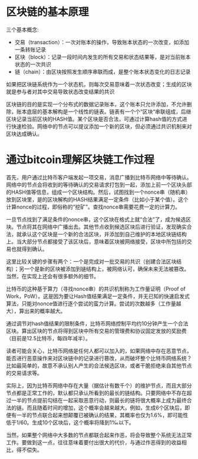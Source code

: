 # 区块链的基本原理

三个基本概念:

- 交易（transaction）：一次对账本的操作，导致账本状态的一次改变，如添加一条转账记录
- 区块（block）：记录一段时间内发生的所有交易和状态结果等，是对当前账本状态的一次共识
- 链（chain）：由区块按照发生顺序串联而成，是整个账本状态变化的日志记录

如果把区块链系统作为一个状态机，则每次交易意味着一次状态改变；生成的区块就是参与者对其中交易导致状态改变结果的共识

区块链的目的是实现一个分布式的数据记录账本，这个账本只允许添加，不允许删除，账本底层的基本解构是一个线性的链表。链表有一个个“区块“串联组成，后继区块记录当前区块的HASH值。某个区块是否合法，可通过计算hash值的方式进行快速检验。网络中的节点可以提议添加一个新的区块，但必须通过共识机制来对区块达成确认。

# 通过bitcoin理解区块链工作过程

首先，用户通过比特币客户端发起一项交易，消息广播到比特币网络中等待确认。网络中的节点会将收到的等待确认的交易请求打包到一起，添加上前一个区块头部的HASH值等信息，组成一个区块结构。然后，试图找到一个nonce串（随机串）放到区块里，是的区块解构的HASH结果满足一定条件（比如小于某个值）。这个计算nonce的过程，即俗称的“挖矿”。查找nonce串需要花费一定的计算力。

一旦节点找到了满足条件的nonce串，这个区块在格式上就“合法”了，成为候选区块。节点将其在网络中广播出去。其他节点收到候选区块后进行验证，发现确实合法，就承认这个区块是一个新的合法区块，并添加到自己维护的本地区块链结构上。当大部分节点都接受了该区块后，意味着区块被网络接受，区块中所包括的交易也就得到确认。

这里比较关键的步骤有两个：一个是完成对一批交易的共识（创建合法区块结构）；另一个是新的区块被添加到链结构上，被网络认可，确保未来无法被篡改。当然，在实现上还会有很多额外的细节。

比特币的这种基于算力（寻找nonce串）的共识机制称为工作量证明（Proof of Work，PoW）。这是因为要让Hash值结果满足一定条件，并无已知的快速启发式算法，只能对nonce值进行逐个尝试的蛮力计算。尝试的次数越多（工作量越大），算出来的概率越大。

通过调节对hash值结果的限制条件，比特币网络控制平均约10分钟产生一个合法区块。算出区块的节点将得到区块中所有交易的管理费和协议固定发放的奖励费（目前是12.5比特币，每四年减半）。

读者可能会关心，比特币网络是任何人都可以加入的，如果网络中存在恶意节点，能否进行恶意操作来对区块链中的记录进行篡改，从而破坏整个比特币网络系统？比如最简单的，故意不承认别人产生的合法候选区块，或者干脆拒绝来自其他节点的交易请求等。

实际上，因为比特币网络中存在大量（据估计有数千个）的维护节点，而且大部分节点都是正常工作的，默认都只承认所看到的最长的链结构。只要网络中不存在超过一半的节点提前勾结在一起采取恶意行动，则最长的链将很大概率上成为最终合法的链。而且随着时间的增加，这个概率会越来越大。例如，生成6个区块后，即便有一半的节点联合起来想颠覆已被确认的结果，其概率也仅为1.6%，即可能性低于1/60。生成10个区块后，这个概率将降到1‰以下。

当然，如果整个网络中大多数的节点都联合起来作恶，将会导致整个系统无法正常工作。要做到这一点，往往意味着要付出很大的代价，与通过作恶得到的收益相比，得不偿失。